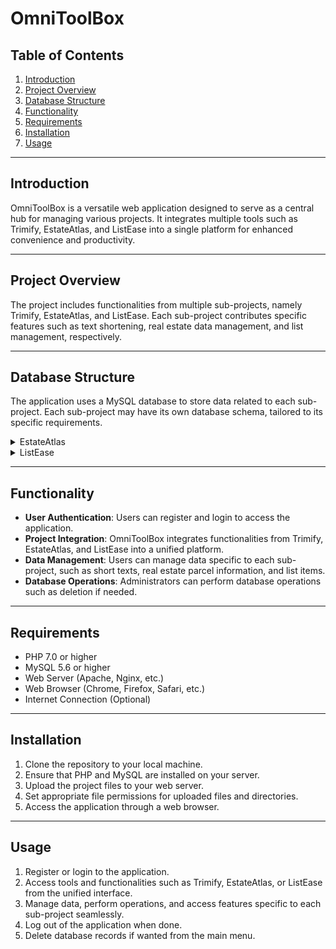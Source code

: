 # OmniToolBox

## Table of Contents
1. [Introduction](#introduction)
2. [Project Overview](#project-overview)
3. [Database Structure](#database-structure)
4. [Functionality](#functionality)
5. [Requirements](#requirements)
6. [Installation](#installation)
7. [Usage](#usage)

---

## Introduction <a id="introduction"></a>
OmniToolBox is a versatile web application designed to serve as a central hub for managing various projects. It integrates multiple tools such as Trimify, EstateAtlas, and ListEase into a single platform for enhanced convenience and productivity.

---

## Project Overview <a id="project-overview"></a>
The project includes functionalities from multiple sub-projects, namely Trimify, EstateAtlas, and ListEase. Each sub-project contributes specific features such as text shortening, real estate data management, and list management, respectively.

---

## Database Structure <a id="database-structure"></a>
The application uses a MySQL database to store data related to each sub-project. Each sub-project may have its own database schema, tailored to its specific requirements.

<details>
<summary>EstateAtlas</summary>
![image](https://github.com/matyas-zavora/omega/assets/105340917/464f72ce-0a3e-4305-9934-4f92eab5ff09)
</details>
<details>
<summary>ListEase</summary>
<img src="https://github.com/matyas-zavora/omega/assets/105340917/40634d0d-bdaa-4ebb-8583-f8a61ec5c26f">
</details>

---

## Functionality <a id="functionality"></a>
- **User Authentication**: Users can register and login to access the application.
- **Project Integration**: OmniToolBox integrates functionalities from Trimify, EstateAtlas, and ListEase into a unified platform.
- **Data Management**: Users can manage data specific to each sub-project, such as short texts, real estate parcel information, and list items.
- **Database Operations**: Administrators can perform database operations such as deletion if needed.

---

## Requirements <a id="requirements"></a>
- PHP 7.0 or higher
- MySQL 5.6 or higher
- Web Server (Apache, Nginx, etc.)
- Web Browser (Chrome, Firefox, Safari, etc.)
- Internet Connection (Optional)

---

## Installation <a id="installation"></a>
1. Clone the repository to your local machine.
2. Ensure that PHP and MySQL are installed on your server.
3. Upload the project files to your web server.
4. Set appropriate file permissions for uploaded files and directories.
5. Access the application through a web browser.

---

## Usage <a id="usage"></a>
1. Register or login to the application.
2. Access tools and functionalities such as Trimify, EstateAtlas, or ListEase from the unified interface.
3. Manage data, perform operations, and access features specific to each sub-project seamlessly.
4. Log out of the application when done.
5. Delete database records if wanted from the main menu.
